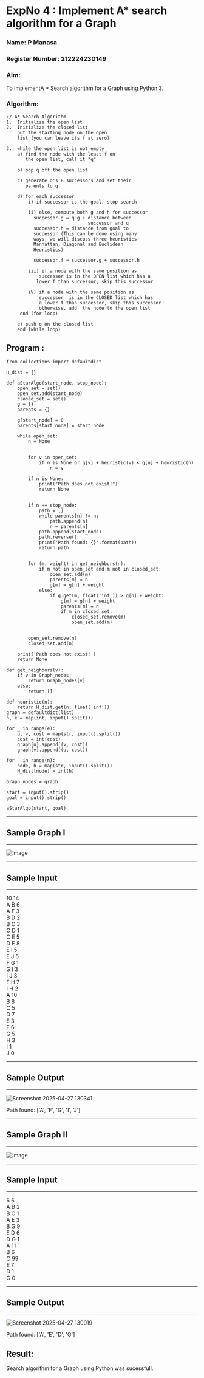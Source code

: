 <h1>ExpNo 4 : Implement A* search algorithm for a Graph</h1> 
<h3>Name: P Manasa      </h3>
<h3>Register Number:   212224230149        </h3>
<H3>Aim:</H3>
<p>To ImplementA * Search algorithm for a Graph using Python 3.</p>
<H3>Algorithm:</H3>

```
// A* Search Algorithm
1.  Initialize the open list
2.  Initialize the closed list
    put the starting node on the open 
    list (you can leave its f at zero)

3.  while the open list is not empty
    a) find the node with the least f on 
       the open list, call it "q"

    b) pop q off the open list
  
    c) generate q's 8 successors and set their 
       parents to q
   
    d) for each successor
        i) if successor is the goal, stop search
        
        ii) else, compute both g and h for successor
          successor.g = q.g + distance between 
                              successor and q
          successor.h = distance from goal to 
          successor (This can be done using many 
          ways, we will discuss three heuristics- 
          Manhattan, Diagonal and Euclidean 
          Heuristics)
          
          successor.f = successor.g + successor.h

        iii) if a node with the same position as 
            successor is in the OPEN list which has a 
           lower f than successor, skip this successor

        iV) if a node with the same position as 
            successor  is in the CLOSED list which has
            a lower f than successor, skip this successor
            otherwise, add  the node to the open list
     end (for loop)
  
    e) push q on the closed list
    end (while loop)

```
<h2> Program :</h2>

~~~
from collections import defaultdict

H_dist = {}  

def aStarAlgo(start_node, stop_node):
    open_set = set()
    open_set.add(start_node)
    closed_set = set()
    g = {}  
    parents = {}   

    g[start_node] = 0
    parents[start_node] = start_node

    while open_set:
        n = None

    
        for v in open_set:
            if n is None or g[v] + heuristic(v) < g[n] + heuristic(n):
                n = v

        if n is None:
            print("Path does not exist!")
            return None

    
        if n == stop_node:
            path = []
            while parents[n] != n:
                path.append(n)
                n = parents[n]
            path.append(start_node)
            path.reverse()
            print('Path found: {}'.format(path))
            return path

    
        for (m, weight) in get_neighbors(n):
            if m not in open_set and m not in closed_set:
                open_set.add(m)
                parents[m] = n
                g[m] = g[n] + weight
            else:
                if g.get(m, float('inf')) > g[n] + weight:
                    g[m] = g[n] + weight
                    parents[m] = n
                    if m in closed_set:
                        closed_set.remove(m)
                        open_set.add(m)

        
        open_set.remove(n)
        closed_set.add(n)

    print('Path does not exist!')
    return None

def get_neighbors(v):
    if v in Graph_nodes:
        return Graph_nodes[v]
    else:
        return []

def heuristic(n):
    return H_dist.get(n, float('inf'))  
graph = defaultdict(list)
n, e = map(int, input().split())  

for _ in range(e):
    u, v, cost = map(str, input().split())
    cost = int(cost)
    graph[u].append((v, cost))
    graph[v].append((u, cost))  

for _ in range(n):
    node, h = map(str, input().split())
    H_dist[node] = int(h)

Graph_nodes = graph

start = input().strip()
goal = input().strip()

aStarAlgo(start, goal)
~~~

<hr>
<h2>Sample Graph I</h2>
<hr>

![image](https://github.com/natsaravanan/19AI405FUNDAMENTALSOFARTIFICIALINTELLIGENCE/assets/87870499/b1377c3f-011a-4c0f-a843-516842ae056a)

<hr>
<h2>Sample Input</h2>
<hr>
10 14 <br>
A B 6 <br>
A F 3 <br>
B D 2 <br>
B C 3 <br>
C D 1 <br>
C E 5 <br>
D E 8 <br>
E I 5 <br>
E J 5 <br>
F G 1 <br>
G I 3 <br>
I J 3 <br>
F H 7 <br>
I H 2 <br>
A 10 <br>
B 8 <br>
C 5 <br>
D 7 <br>
E 3 <br>
F 6 <br>
G 5 <br>
H 3 <br>
I 1 <br>
J 0 <br>
<hr>
<h2>Sample Output</h2>
<hr>

![Screenshot 2025-04-27 130341](https://github.com/user-attachments/assets/315a0d17-2e59-4bfd-baab-b110fef15d45)

Path found: ['A', 'F', 'G', 'I', 'J']


<hr>
<h2>Sample Graph II</h2>
<hr>

![image](https://github.com/natsaravanan/19AI405FUNDAMENTALSOFARTIFICIALINTELLIGENCE/assets/87870499/acbb09cb-ed39-48e5-a59b-2f8d61b978a3)


<hr>
<h2>Sample Input</h2>
<hr>
6 6 <br>
A B 2 <br>
B C 1 <br>
A E 3 <br>
B G 9 <br>
E D 6 <br>
D G 1 <br>
A 11 <br>
B 6 <br>
C 99 <br>
E 7 <br>
D 1 <br>
G 0 <br>
<hr>
<h2>Sample Output</h2>
<hr>



![Screenshot 2025-04-27 130019](https://github.com/user-attachments/assets/bcc8e528-8a16-4ff4-bccc-666d67defa94)

Path found: ['A', 'E', 'D', 'G']

<h2> Result:</h2>
Search algorithm for a Graph using Python was sucessfull.
